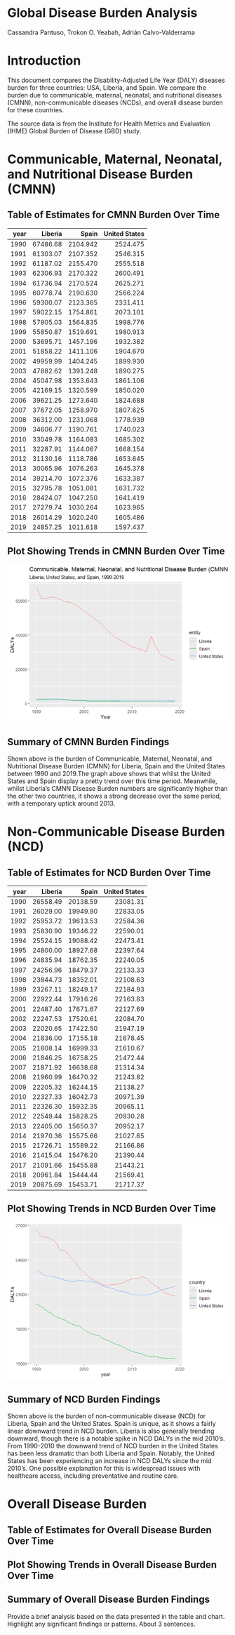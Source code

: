 Global Disease Burden Analysis
================
Cassandra Pantuso, Trokon O. Yeabah, Adrián Calvo-Valderrama

# Introduction

This document compares the Disability-Adjusted Life Year (DALY) diseases
burden for three countries: USA, Liberia, and Spain. We compare the
burden due to communicable, maternal, neonatal, and nutritional diseases
(CMNN), non-communicable diseases (NCDs), and overall disease burden for
these countries.

The source data is from the Institute for Health Metrics and Evaluation
(IHME) Global Burden of Disease (GBD) study.

# Communicable, Maternal, Neonatal, and Nutritional Disease Burden (CMNN)

## Table of Estimates for CMNN Burden Over Time

| year |  Liberia |    Spain | United States |
|-----:|---------:|---------:|--------------:|
| 1990 | 67486.68 | 2104.942 |      2524.475 |
| 1991 | 61303.07 | 2107.352 |      2546.315 |
| 1992 | 61187.02 | 2155.470 |      2555.518 |
| 1993 | 62306.93 | 2170.322 |      2600.491 |
| 1994 | 61736.94 | 2170.524 |      2625.271 |
| 1995 | 60778.74 | 2190.630 |      2566.224 |
| 1996 | 59300.07 | 2123.365 |      2331.411 |
| 1997 | 59022.15 | 1754.861 |      2073.101 |
| 1998 | 57905.03 | 1564.835 |      1998.776 |
| 1999 | 55850.87 | 1519.691 |      1980.913 |
| 2000 | 53695.71 | 1457.196 |      1932.382 |
| 2001 | 51858.22 | 1411.106 |      1904.670 |
| 2002 | 49959.99 | 1404.245 |      1899.930 |
| 2003 | 47882.62 | 1391.248 |      1890.275 |
| 2004 | 45047.98 | 1353.643 |      1861.106 |
| 2005 | 42169.15 | 1320.599 |      1850.020 |
| 2006 | 39621.25 | 1273.640 |      1824.688 |
| 2007 | 37672.05 | 1258.970 |      1807.625 |
| 2008 | 36312.00 | 1231.068 |      1778.939 |
| 2009 | 34606.77 | 1190.761 |      1740.023 |
| 2010 | 33049.78 | 1164.083 |      1685.302 |
| 2011 | 32287.91 | 1144.067 |      1668.154 |
| 2012 | 31130.16 | 1118.786 |      1653.645 |
| 2013 | 30065.96 | 1076.263 |      1645.378 |
| 2014 | 39214.70 | 1072.376 |      1633.387 |
| 2015 | 32795.78 | 1051.081 |      1631.732 |
| 2016 | 28424.07 | 1047.250 |      1641.419 |
| 2017 | 27279.74 | 1030.264 |      1623.965 |
| 2018 | 26014.29 | 1020.240 |      1605.486 |
| 2019 | 24857.25 | 1011.618 |      1597.437 |

## Plot Showing Trends in CMNN Burden Over Time

![](daly_report_PARENT_files/figure-gfm/unnamed-chunk-8-1.png)<!-- -->

## Summary of CMNN Burden Findings

Shown above is the burden of Communicable, Maternal, Neonatal, and
Nutritional Disease Burden (CMNN) for Liberia, Spain and the United
States between 1990 and 2019.The graph above shows that whilst the
United States and Spain display a pretty trend over this time period.
Meanwhile, whilst Liberia’s CMNN Disease Burden numbers are
significantly higher than the other two countries, it shows a strong
decrease over the same period, with a temporary uptick around 2013.

# Non-Communicable Disease Burden (NCD)

## Table of Estimates for NCD Burden Over Time

| year |  Liberia |    Spain | United States |
|-----:|---------:|---------:|--------------:|
| 1990 | 26558.49 | 20138.59 |      23081.31 |
| 1991 | 26029.00 | 19949.90 |      22833.05 |
| 1992 | 25953.72 | 19613.53 |      22584.36 |
| 1993 | 25830.90 | 19346.22 |      22590.01 |
| 1994 | 25524.15 | 19088.42 |      22473.41 |
| 1995 | 24800.00 | 18927.68 |      22397.64 |
| 1996 | 24835.94 | 18762.35 |      22240.05 |
| 1997 | 24256.96 | 18479.37 |      22133.33 |
| 1998 | 23844.73 | 18352.01 |      22108.63 |
| 1999 | 23267.11 | 18249.17 |      22184.93 |
| 2000 | 22922.44 | 17916.26 |      22163.83 |
| 2001 | 22487.40 | 17671.67 |      22127.69 |
| 2002 | 22247.53 | 17520.61 |      22084.70 |
| 2003 | 22020.65 | 17422.50 |      21947.19 |
| 2004 | 21836.00 | 17155.18 |      21678.45 |
| 2005 | 21808.14 | 16999.33 |      21610.67 |
| 2006 | 21846.25 | 16758.25 |      21472.44 |
| 2007 | 21871.92 | 16638.68 |      21314.34 |
| 2008 | 21960.99 | 16470.32 |      21243.82 |
| 2009 | 22205.32 | 16244.15 |      21138.27 |
| 2010 | 22327.33 | 16042.73 |      20971.39 |
| 2011 | 22326.30 | 15932.35 |      20965.11 |
| 2012 | 22549.44 | 15828.25 |      20930.28 |
| 2013 | 22405.00 | 15650.37 |      20952.17 |
| 2014 | 21970.36 | 15575.66 |      21027.65 |
| 2015 | 21726.71 | 15589.22 |      21166.86 |
| 2016 | 21415.04 | 15476.20 |      21390.44 |
| 2017 | 21091.66 | 15455.88 |      21443.21 |
| 2018 | 20961.84 | 15444.44 |      21569.41 |
| 2019 | 20875.69 | 15453.71 |      21717.37 |

## Plot Showing Trends in NCD Burden Over Time

![](daly_report_PARENT_files/figure-gfm/unnamed-chunk-17-1.png)<!-- -->

## Summary of NCD Burden Findings

Shown above is the burden of non-communicable disease (NCD) for Liberia,
Spain and the United States. Spain is unique, as it shows a fairly
linear downward trend in NCD burden. Liberia is also generally trending
downward, though there is a notable spike in NCD DALYs in the mid
2010’s. From 1990-2010 the downward trend of NCD burden in the United
States has been less dramatic than both Liberia and Spain. Notably, the
United States has been experiencing an increase in NCD DALYs since the
mid 2010’s. One possible explanation for this is widespread issues with
healthcare access, including preventative and routine care.

# Overall Disease Burden

## Table of Estimates for Overall Disease Burden Over Time

## Plot Showing Trends in Overall Disease Burden Over Time

## Summary of Overall Disease Burden Findings

Provide a brief analysis based on the data presented in the table and
chart. Highlight any significant findings or patterns. About 3
sentences.
